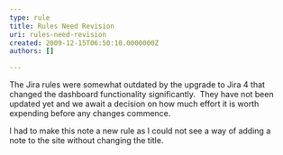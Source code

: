 ```yaml
---
type: rule
title: Rules Need Revision
uri: rules-need-revision
created: 2009-12-15T06:50:10.0000000Z
authors: []

---
```


The Jira rules were somewhat outdated by the upgrade to Jira 4 that changed the dashboard functionality significantly.  They have not been updated yet and we await a decision on how much effort it is worth expending before any changes commence. 


I had to make this note a new rule as I could not see a way of adding a note to the site without changing the title.
